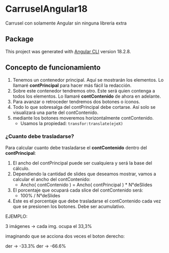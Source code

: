 # CarruselAngular18
Carrusel con solamente Angular sin ninguna libreria extra
## Package
This project was generated with [Angular CLI](https://github.com/angular/angular-cli) version 18.2.8.

## Concepto de funcionamiento
1. Tenemos un contenedor principal. Aquí se mostrarán los elementos. Lo llamaré **contPrincipal** para hacer más fácil la redacción.
2. Sobre este contenedor tendremos otro. Este será quien contenga a todos los elementos. Lo llamaré **contContenido** de ahora en adelante.
3. Para avanzar o retroceder tendremos dos botones o íconos.
4. Todo lo que sobresalga del contPrincipal debe cortarse. Así solo se visualizará una parte del contContenido.
5. mediante los botones moveremos horizontalmente contContenido.
	* Usamos la propiedad: `transfor:translate(ejeX)`
### ¿Cuanto debe trasladarse?
Para calcular cuanto debe trasladarse el **contContenido** dentro del **contPrincipal**:
1. El ancho del contPrincipal puede ser cualquiera y será la base del cálculo.
2. Dependiendo la cantidad de slides que deseamos mostrar, vamos a calcular el ancho del contContenido: 
	* Ancho( contContenido ) = Ancho( contPrincipal ) * N°deSlides
3. El porcentaje que ocupará cada slice del contContenido será:
	*	100% / N°deSlides 
4.  Este es el porcentaje que debe trasladarse el contContenido cada vez que se presionen los botones. Debe ser acumulativo.

EJEMPLO:

3 imágenes -> cada img. ocupa el 33,3% 

imaginando que se acciona dos veces el boton derecho:

der -> -33.3%
der -> -66.6%
